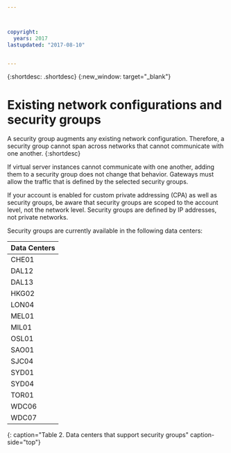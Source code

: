```yaml
---



copyright:
  years: 2017
lastupdated: "2017-08-10"


---
```


{:shortdesc: .shortdesc}
{:new_window: target="_blank"}

# Existing network configurations and security groups

A security group augments any existing network configuration. Therefore, a security group cannot span across networks that cannot communicate 
with one another. 
{:shortdesc}

If virtual server instances cannot communicate with one another, adding them to a security group does not change that 
behavior. Gateways must allow the traffic that is defined by the selected security groups.

If your account is enabled for custom private addressing (CPA) as well as security groups, be aware that security groups are scoped to the account level, not the network level. Security groups are defined by IP addresses, not private networks.

Security groups are currently available in the following data centers:

| Data Centers      | 
|:------------------|
| CHE01             |
| DAL12             |
| DAL13             |
| HKG02             |
| LON04             |
| MEL01             |
| MIL01             |
| OSL01             |
| SAO01             |
| SJC04             |
| SYD01             |
| SYD04             |
| TOR01             |
| WDC06             |
| WDC07             |
{: caption="Table 2. Data centers that support security groups" caption-side="top"} 
